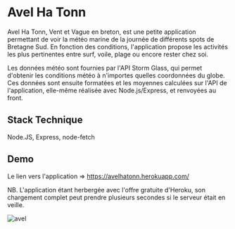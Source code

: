 # Avel Ha Tonn

Avel Ha Tonn, Vent et Vague en breton, est une petite application permettant de voir la météo marine de la journée de différents spots de Bretagne Sud. En fonction des conditions, l'application propose les activités les plus pertinentes entre surf, voile, plage ou encore rester chez soi.

Les données météo sont fournies par l'API Storm Glass, qui permet d'obtenir les conditions météo à n'importes quelles coordonnées du globe. Ces données sont ensuite formatées et les moyennes calculées sur l'API de l'application, elle-même réalisée avec Node.js/Express, et renvoyées au front.

## Stack Technique

 Node.JS, Express, node-fetch

## Demo

Le lien vers l'application => https://avelhatonn.herokuapp.com/

NB. L'application étant herbergée avec l'offre gratuite d'Heroku, son chargement complet peut prendre plusieurs secondes si le serveur était en veille.

![avel](https://user-images.githubusercontent.com/76964122/129081783-f78b50f4-6a59-41a4-9ccc-c0dc2352c0a0.png)
